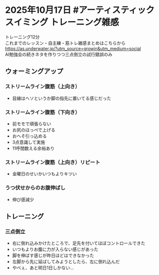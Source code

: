 # 2025年10月17日 #アーティスティックスイミング トレーニング雑感
トレーニング12分  
これまでのレッスン・自主練・筋トレ雑感まとめはこちらから  
https://as.underwater.jp/?utm_source=growin&utm_medium=social  
AI勉強会の続きネタを作りつつ三点倒立の試行錯誤のみ  
## ウォーミングアップ
### ストリームライン腹筋（上向き）
- 目線はヘソというか脚の指先に置いてる感じだった
### ストリームライン腹筋（下向き）
- 前モモで頑張らない
- お尻のほっぺで上げる
- おへそ引っ込める
- 3点意識して実施
- 11呼間数える余裕あり
### ストリームライン腹筋（上向き）リピート
- 金曜日のせいかいつもよりキツい
### うつ伏せからのお腹伸ばし
- 伸び感減少
## トレーニング
### 三点倒立
- 右に倒れ込みかけたところで、足先を付いてほぼコントロールできた
- いつもよりお腹に力が入らない感じがあった
- 脚を伸ばす感じが昨日ほどはできなかった
- 左脚から先に延ばしてみようとしたら、左に倒れ込んだ
- やべぇ、あと明日1日しかない…